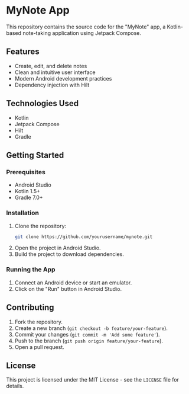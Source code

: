 # MyNote App

This repository contains the source code for the "MyNote" app, a Kotlin-based note-taking application using Jetpack Compose.

## Features

- Create, edit, and delete notes
- Clean and intuitive user interface
- Modern Android development practices
- Dependency injection with Hilt

## Technologies Used

- Kotlin
- Jetpack Compose
- Hilt
- Gradle

## Getting Started

### Prerequisites

- Android Studio
- Kotlin 1.5+
- Gradle 7.0+

### Installation

1. Clone the repository:
    ```sh
    git clone https://github.com/yourusername/mynote.git
    ```
2. Open the project in Android Studio.
3. Build the project to download dependencies.

### Running the App

1. Connect an Android device or start an emulator.
2. Click on the "Run" button in Android Studio.

## Contributing

1. Fork the repository.
2. Create a new branch (`git checkout -b feature/your-feature`).
3. Commit your changes (`git commit -m 'Add some feature'`).
4. Push to the branch (`git push origin feature/your-feature`).
5. Open a pull request.

## License

This project is licensed under the MIT License - see the `LICENSE` file for details.
